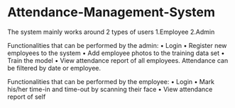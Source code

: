 # Attendance-Management-System

The system mainly works around 2 types of users
1.Employee
2.Admin

Functionalities that can be performed by the admin:
• Login
• Register new employees to the system
• Add employee photos to the training data set
• Train the model
• View attendance report of all employees. Attendance can be filtered by date or employee.

Functionalities that can be performed by the employee:
• Login
• Mark his/her time-in and time-out by scanning their face
• View attendance report of self


